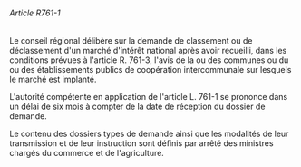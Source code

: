 ###### Article R761-1

Le conseil régional délibère sur la demande de classement ou de déclassement d'un marché d'intérêt national après avoir recueilli, dans les conditions prévues à l'article R. 761-3, l'avis de la ou des communes ou du ou des établissements publics de coopération intercommunale sur lesquels le marché est implanté.

L'autorité compétente en application de l'article L. 761-1 se prononce dans un délai de six mois à compter de la date de réception du dossier de demande.

Le contenu des dossiers types de demande ainsi que les modalités de leur transmission et de leur instruction sont définis par arrêté des ministres chargés du commerce et de l'agriculture.


